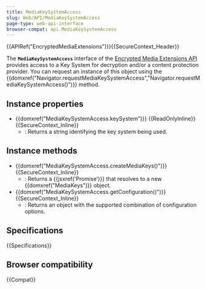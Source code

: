 ```yaml
---
title: MediaKeySystemAccess
slug: Web/API/MediaKeySystemAccess
page-type: web-api-interface
browser-compat: api.MediaKeySystemAccess
---
```


{{APIRef("EncryptedMediaExtensions")}}{{SecureContext_Header}}

The **`MediaKeySystemAccess`** interface of the [Encrypted Media Extensions API](/en-US/docs/Web/API/Encrypted_Media_Extensions_API) provides access to a Key System for decryption and/or a content protection provider. You can request an instance of this object using the {{domxref("Navigator.requestMediaKeySystemAccess","Navigator.requestMediaKeySystemAccess()")}} method.

## Instance properties

- {{domxref("MediaKeySystemAccess.keySystem")}} {{ReadOnlyInline}} {{SecureContext_Inline}}
  - : Returns a string identifying the key system being used.

## Instance methods

- {{domxref("MediaKeySystemAccess.createMediaKeys()")}} {{SecureContext_Inline}}
  - : Returns a {{jsxref('Promise')}} that resolves to a new {{domxref("MediaKeys")}} object.
- {{domxref("MediaKeySystemAccess.getConfiguration()")}} {{SecureContext_Inline}}
  - : Returns an object with the supported combination of configuration options.

## Specifications

{{Specifications}}

## Browser compatibility

{{Compat}}
